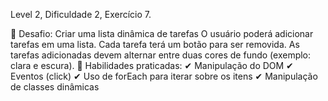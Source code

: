 Level 2, Dificuldade 2, Exercício 7.

🎯 Desafio: Criar uma lista dinâmica de tarefas
O usuário poderá adicionar tarefas em uma lista.
Cada tarefa terá um botão para ser removida.
As tarefas adicionadas devem alternar entre duas cores de fundo (exemplo: clara e escura).
📌 Habilidades praticadas:
✔ Manipulação do DOM
✔ Eventos (click)
✔ Uso de forEach para iterar sobre os itens
✔ Manipulação de classes dinâmicas